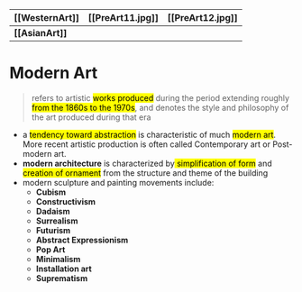 | **[[WesternArt]]** | **[[PreArt11.jpg]]** | **[[PreArt12.jpg]]** |
| ------------------ | -------------------- | -------------------- |
| **[[AsianArt]]**                   |                      |                      |

# Modern Art
> refers to artistic <mark class="hltr-blue">works produced</mark> during the period extending roughly <mark class="hltr-blue">from the 1860s to the 1970s</mark>, and denotes the style and philosophy of the art produced during that era

- a <mark class="hltr-blue">tendency toward abstraction</mark> is characteristic of much <mark class="hltr-blue">modern art</mark>. More recent artistic production is often called Contemporary art or Post-modern art.
- **modern architecture** is characterized by<mark class="hltr-lightgreen"> simplification of form</mark> and <mark class="hltr-lightgreen">creation of ornament</mark> from the structure and theme of the building
- modern sculpture and painting movements include:
	- **Cubism**
	- **Constructivism**
	- **Dadaism**
	- **Surrealism**
	- **Futurism**
	- **Abstract Expressionism**
	- **Pop Art**
	- **Minimalism**
	- **Installation art**
	- **Suprematism**
